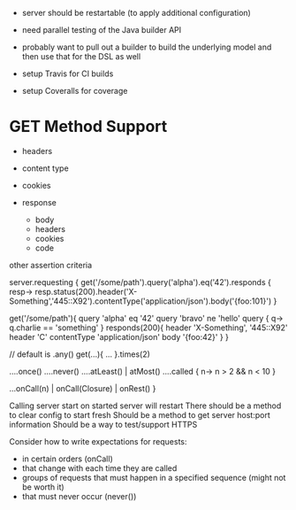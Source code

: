 
- server should be restartable (to apply additional configuration)
- need parallel testing of the Java builder API
- probably want to pull out a builder to build the underlying model and then use that for the DSL as well

- setup Travis for CI builds
- setup Coveralls for coverage

# GET Method Support

- headers
- content type
- cookies

- response
    - body
    - headers
    - cookies
    - code
    
other assertion criteria

server.requesting {
   get('/some/path').query('alpha').eq('42').responds { resp->
        resp.status(200).header('X-Something','445::X92').contentType('application/json').body('{foo:101}')
   }
  
   get('/some/path'){
       query 'alpha' eq '42'
       query 'bravo' ne 'hello'
       query { q->
           q.charlie == 'something'
       }
       responds(200){
           header 'X-Something', '445::X92'
           header 'C'
           contentType 'application/json'
           body '{foo:42}'
       }
   }

   // default is .any() 
   get(...){ … }.times(2)

   ….once()
   ….never()
   ….atLeast() | atMost()
   ….called { n-> n > 2 && n < 10 }


   ...onCall(n) | onCall(Closure) | onRest()
}

Calling server start on started server will restart
There should be a method to clear config to start fresh
Should be a method to get server host:port information
Should be a way to test/support HTTPS

Consider how to write expectations for requests:
* in certain orders (onCall)
* that change with each time they are called
* groups of requests that must happen in a specified sequence (might not be worth it)
* that must never occur (never())

